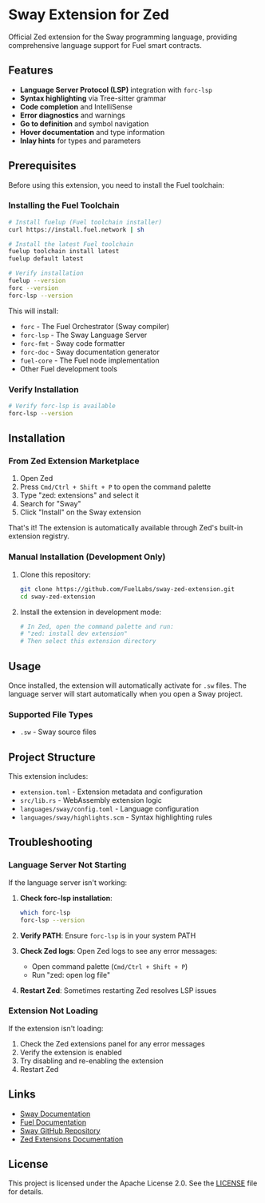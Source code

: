# Sway Extension for Zed

Official Zed extension for the Sway programming language, providing comprehensive language support for Fuel smart contracts.

## Features

- **Language Server Protocol (LSP)** integration with `forc-lsp`
- **Syntax highlighting** via Tree-sitter grammar
- **Code completion** and IntelliSense
- **Error diagnostics** and warnings
- **Go to definition** and symbol navigation
- **Hover documentation** and type information
- **Inlay hints** for types and parameters

## Prerequisites

Before using this extension, you need to install the Fuel toolchain:

### Installing the Fuel Toolchain

```bash
# Install fuelup (Fuel toolchain installer)
curl https://install.fuel.network | sh

# Install the latest Fuel toolchain
fuelup toolchain install latest
fuelup default latest

# Verify installation
fuelup --version  
forc --version  
forc-lsp --version
```

This will install:
- `forc` - The Fuel Orchestrator (Sway compiler)
- `forc-lsp` - The Sway Language Server
- `forc-fmt` - Sway code formatter
- `forc-doc` - Sway documentation generator
- `fuel-core` - The Fuel node implementation
- Other Fuel development tools

### Verify Installation

```bash
# Verify forc-lsp is available
forc-lsp --version
```

## Installation

### From Zed Extension Marketplace

1. Open Zed
2. Press `Cmd/Ctrl + Shift + P` to open the command palette
3. Type "zed: extensions" and select it
4. Search for "Sway"
5. Click "Install" on the Sway extension

That's it! The extension is automatically available through Zed's built-in extension registry.

### Manual Installation (Development Only)

1. Clone this repository:
   ```bash
   git clone https://github.com/FuelLabs/sway-zed-extension.git
   cd sway-zed-extension
   ```

2. Install the extension in development mode:
   ```bash
   # In Zed, open the command palette and run:
   # "zed: install dev extension"
   # Then select this extension directory
   ```

## Usage

Once installed, the extension will automatically activate for `.sw` files. The language server will start automatically when you open a Sway project.

### Supported File Types

- `.sw` - Sway source files

## Project Structure

This extension includes:

- `extension.toml` - Extension metadata and configuration
- `src/lib.rs` - WebAssembly extension logic
- `languages/sway/config.toml` - Language configuration
- `languages/sway/highlights.scm` - Syntax highlighting rules

## Troubleshooting

### Language Server Not Starting

If the language server isn't working:

1. **Check forc-lsp installation**:
   ```bash
   which forc-lsp
   forc-lsp --version
   ```

2. **Verify PATH**: Ensure `forc-lsp` is in your system PATH

3. **Check Zed logs**: Open Zed logs to see any error messages:
   - Open command palette (`Cmd/Ctrl + Shift + P`)
   - Run "zed: open log file"

4. **Restart Zed**: Sometimes restarting Zed resolves LSP issues

### Extension Not Loading

If the extension isn't loading:

1. Check the Zed extensions panel for any error messages
2. Verify the extension is enabled
3. Try disabling and re-enabling the extension
4. Restart Zed

## Links

- [Sway Documentation](https://fuellabs.github.io/sway/)
- [Fuel Documentation](https://docs.fuel.network/)
- [Sway GitHub Repository](https://github.com/FuelLabs/sway)
- [Zed Extensions Documentation](https://zed.dev/docs/extensions)

## License

This project is licensed under the Apache License 2.0. See the [LICENSE](LICENSE) file for details.

